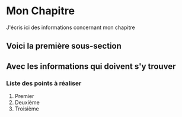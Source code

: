 # Mon Chapitre
J'écris ici des informations concernant mon chapitre
## Voici la première sous-section
Avec les informations qui doivent s'y trouver
---
### Liste des points à réaliser
1. Premier
1. Deuxième
1. Troisième
